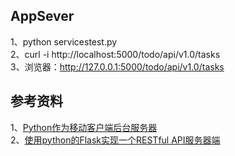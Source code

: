 
## AppSever

1、python servicestest.py    
2、curl -i http://localhost:5000/todo/api/v1.0/tasks    
3、浏览器：http://127.0.0.1:5000/todo/api/v1.0/tasks

## 参考资料
1、[Python作为移动客户端后台服务器](https://blog.csdn.net/dsc114/article/details/50751434)    
2、[使用python的Flask实现一个RESTful API服务器端](http://www.cnblogs.com/vovlie/p/4178077.html)    
  